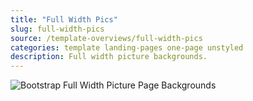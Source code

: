 ```yaml
---
title: "Full Width Pics"
slug: full-width-pics
source: /template-overviews/full-width-pics
categories: template landing-pages one-page unstyled
description: Full width picture backgrounds.
---
```


<img src="http://sbootstrap.BootstrapBasec.netdna-cdn.com/assets/img/templates/full-width-pics.jpg" class="img-responsive" alt="Bootstrap Full Width Picture Page Backgrounds">